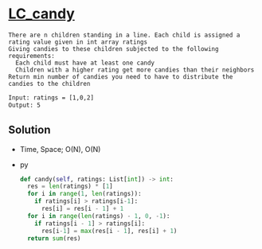 # [LC_candy](https://leetcode.com/problems/candy)

```en
There are n children standing in a line. Each child is assigned a rating value given in int array ratings
Giving candies to these children subjected to the following requirements:
  Each child must have at least one candy
  Children with a higher rating get more candies than their neighbors
Return min number of candies you need to have to distribute the candies to the children
```

```txt
Input: ratings = [1,0,2]
Output: 5
```

## Solution

* Time, Space; O(N), O(N)

* py

  ```py
  def candy(self, ratings: List[int]) -> int:
    res = len(ratings) * [1]
    for i in range(1, len(ratings)):
      if ratings[i] > ratings[i-1]:
        res[i] = res[i - 1] + 1
    for i in range(len(ratings) - 1, 0, -1):
      if ratings[i - 1] > ratings[i]:
        res[i-1] = max(res[i - 1], res[i] + 1)
    return sum(res)
  ```
